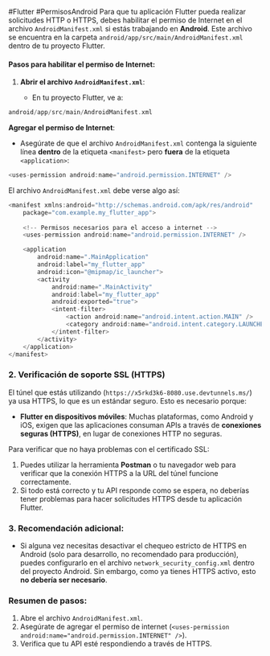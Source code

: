 #Flutter #PermisosAndroid
Para que tu aplicación Flutter pueda realizar solicitudes HTTP o HTTPS, debes habilitar el permiso de Internet en el archivo `AndroidManifest.xml` si estás trabajando en **Android**. Este archivo se encuentra en la carpeta `android/app/src/main/AndroidManifest.xml` dentro de tu proyecto Flutter.

#### Pasos para habilitar el permiso de Internet:

1. **Abrir el archivo `AndroidManifest.xml`**:
    
    - En tu proyecto Flutter, ve a:

```c
android/app/src/main/AndroidManifest.xml
```

**Agregar el permiso de Internet**:

- Asegúrate de que el archivo `AndroidManifest.xml` contenga la siguiente línea **dentro** de la etiqueta `<manifest>` pero **fuera** de la etiqueta `<application>`:

```c
<uses-permission android:name="android.permission.INTERNET" />
```

El archivo `AndroidManifest.xml` debe verse algo así:

```c
<manifest xmlns:android="http://schemas.android.com/apk/res/android"
    package="com.example.my_flutter_app">
    
    <!-- Permisos necesarios para el acceso a internet -->
    <uses-permission android:name="android.permission.INTERNET" />

    <application
        android:name=".MainApplication"
        android:label="my_flutter_app"
        android:icon="@mipmap/ic_launcher">
        <activity
            android:name=".MainActivity"
            android:label="my_flutter_app"
            android:exported="true">
            <intent-filter>
                <action android:name="android.intent.action.MAIN" />
                <category android:name="android.intent.category.LAUNCHER" />
            </intent-filter>
        </activity>
    </application>
</manifest>

```


### 2. **Verificación de soporte SSL (HTTPS)**

El túnel que estás utilizando (`https://x5rkd3k6-8080.use.devtunnels.ms/`) ya usa HTTPS, lo que es un estándar seguro. Esto es necesario porque:

- **Flutter en dispositivos móviles**: Muchas plataformas, como Android y iOS, exigen que las aplicaciones consuman APIs a través de **conexiones seguras (HTTPS)**, en lugar de conexiones HTTP no seguras.

Para verificar que no haya problemas con el certificado SSL:

1. Puedes utilizar la herramienta **Postman** o tu navegador web para verificar que la conexión HTTPS a la URL del túnel funcione correctamente.
2. Si todo está correcto y tu API responde como se espera, no deberías tener problemas para hacer solicitudes HTTPS desde tu aplicación Flutter.

### 3. **Recomendación adicional**:

- Si alguna vez necesitas desactivar el chequeo estricto de HTTPS en Android (solo para desarrollo, no recomendado para producción), puedes configurarlo en el archivo `network_security_config.xml` dentro del proyecto Android. Sin embargo, como ya tienes HTTPS activo, esto **no debería ser necesario**.

### Resumen de pasos:

1. Abre el archivo `AndroidManifest.xml`.
2. Asegúrate de agregar el permiso de internet (`<uses-permission android:name="android.permission.INTERNET" />`).
3. Verifica que tu API esté respondiendo a través de HTTPS.